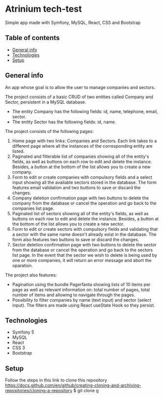 # Atrinium tech-test
Simple app made with Symfony, MySQL, React, CSS and Bootstrap
## Table of contents
- [General info](#general-info)
- [Technologies](#technologies)
- [Setup](#setup)
## General info
An app whose goal is to allow the user to manage companies and sectors.

The project consists of a basic CRUD of two entities called Company and Sector, persistent in a MySQL database.
- The entity Company has the following fields: id, name, telephone, email, sector.
- The entity Sector has the following fields: id, name.

The project consists of the following pages:
1. Home page with two links: Companies and Sectors. Each link takes to a different page where all the instances of the corresponding entity are listed.
2. Paginated and filterable list of companies showing all of the entity's fields, as well as buttons on each row to edit and delete the instance. Besides, a button at the bottom of the list allows you to create a new company.
3. Form to edit or create companies with compulsory fields and a select input showing all the available sectors stored in the database. The form features email validation and two buttons to save or discard the changes.
4. Company deletion confirmation page with two buttons to delete the company from the database or cancel the operation and go back to the companies list page.
5. Paginated list of sectors showing all of the entity's fields, as well as buttons on each row to edit and delete the instance. Besides, a button at the bottom of the list allows you to create a new sector.
6. Form to edit or create sectors with compulsory fields and validating that a sector with the same name doesn't already exist in the database. The form also features two buttons to save or discard the changes.
7. Sector deletion confirmation page with two buttons to delete the sector from the database or cancel the operation and go back to the sectors list page. In the event that the sector we wish to delete is being used by one or more companies, it will return an error message and abort the oparation.

The project also features:
- Pagination using the bundle Pagerfanta showing lists of 10 items per page as well as relevant information on: total number of pages, total number of items and allowing to navigate through the pages.
- Possibility to filter companies by name (text input) and sector (select input). The filters are made using React useState Hook so they persist.
## Technologies
- Symfony 5
- MySQL
- React
- CSS 3
- Bootstrap
## Setup
Follow the steps in this link to clone this repository https://docs.github.com/en/github/creating-cloning-and-archiving-repositories/cloning-a-repository
$ git clone g
